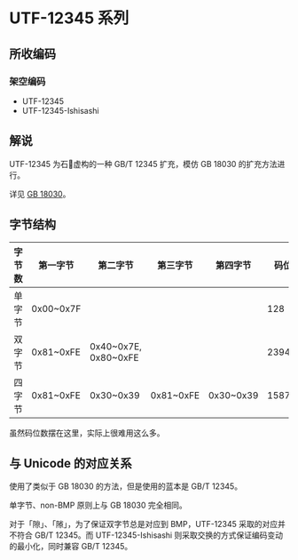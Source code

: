 # UTF-12345 系列

## 所收编码
### 架空编码
- UTF-12345
- UTF-12345-Ishisashi

## 解说
UTF-12345 为石𫁶虚构的一种 GB/T 12345 扩充，模仿 GB 18030 的扩充方法进行。

详见 [GB 18030](https://github.com/mrhso/IshisashiEncoding/tree/master/%E7%BC%96%E7%A0%81/UTF/GB%2018030)。

## 字节结构
|字节数|第一字节|第二字节|第三字节|第四字节|码位数|注释|
|-|-|-|-|-|-|-|
|单字节|0x00~0x7F||||128||
|双字节|0x81~0xFE|0x40\~0x7E, 0x80\~0xFE|||23940|第二字节跳过了「0x7F」。|
|四字节|0x81~0xFE|0x30~0x39|0x81~0xFE|0x30~0x39|1587600|实际使用 1087996 个。|

虽然码位数摆在这里，实际上很难用这么多。

## 与 Unicode 的对应关系
使用了类似于 GB 18030 的方法，但是使用的蓝本是 GB/T 12345。

单字节、non-BMP 原则上与 GB 18030 完全相同。

对于「隙」、「𨻶」，为了保证双字节总是对应到 BMP，UTF-12345 采取的对应并不符合 GB/T 12345。而 UTF-12345-Ishisashi 则采取交换的方式保证编码变动的最小化，同时兼容 GB/T 12345。
